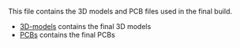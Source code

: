 This file contains the 3D models and PCB files used in the final build.

- [3D-models](https://github.com/andrelbourgeois/ir-beam-break-occupancy-monitor/tree/main/final-build/3D-models) contains the final 3D models
- [PCBs](https://github.com/andrelbourgeois/ir-beam-break-occupancy-monitor/tree/main/final-build/PCBs) contains the final PCBs
